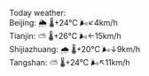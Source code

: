 Today weather:  
Beijing: 🌦   🌡️+24°C 🌬️↙4km/h  
Tianjin: ⛅️  🌡️+26°C 🌬️←15km/h  
Shijiazhuang: 🌧   🌡️+20°C 🌬️↓9km/h  
Tangshan: ⛅️  🌡️+24°C 🌬️↖11km/h  

